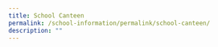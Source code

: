 ```yaml
---
title: School Canteen
permalink: /school-information/permalink/school-canteen/
description: ""
---
```

